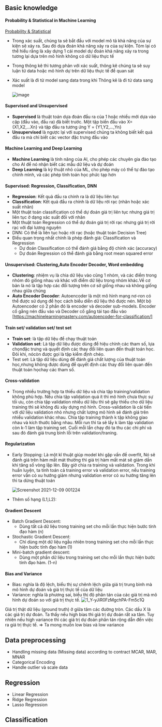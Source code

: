 ## Basic knowledge
#### Probability & Statistical in Machine Learning
[Probability & Statistical](https://towardsdatascience.com/probability-vs-statistics-for-data-science-and-machine-learning-84f00bf67ce1)
- Trong xác suất, chúng ta sẽ bắt đầu với model mô tả khả năng của sự kiện sẽ xảy ra. Sau đó dựa đoán khả năng xảy ra của sự kiện. Tóm lại có thể hiểu rằng là xây dựng 1 cái model dự đoán khả năng xảy ra trong tương lại dựa trên mô hình không có dữ liệu thực tế
- Trong thông kê thì tương phản với xác suất, thông kê chúng ta sẽ suy luận từ data hoặc mô hình dự trên dữ liệu thực tế để quan sát 
- Xác suất là đi từ model sang data trong khi Thông kê là đi từ data sang model 

     ![image](https://user-images.githubusercontent.com/72034584/145321985-4e237c87-27fa-4053-96a1-5d7a079c046c.png)

#### Supervised and Unsupervised
- **Supervised** là thuật toán dựa đoán đầu ra của 1 hoặc nhiều mới dựa vào cặp (đầu vào, đầu ra) đã biết trước. Một tập biến đầu vào X= {X1,X2,...Xn} và tập đầu ra tương ứng Y = {Y1,Y2,...,Yn}
- **Unsupervised** là ngược lại với supervised chúng ta không biết kết quả đầu ra mà chỉ biết các vector đặc trưng đầu vào 
#### Machine Learning and Deep Learning
- **Machine Learning** là tính năng của AI, cho phép các chuyên gia đào tạo cho AI để nó nhận biết các mẫu dữ liệu và dự đoán
- **Deep Learning** là kỷ thuật nhỏ của ML, cho phép máy có thể tự đào tạo chính mình, và các phép tính toán học phức tạp hơn
#### Supervised: Regression, Classification, DNN
- **Regression**: Kết quả đầu ra chính ra là dữ liệu liên tục
- **Classification**: Kết quả đầu ra chính là dữ liệu rời rạc (nhãn hoặc xác suất nhãn)
- Một thuật toán classification có thể dự đoán giá trị liên tục nhưng giá trị liên tục ở dạng xác suất đối với nhãn
- Một thuật toán Regression có thể dự đoán giá trị rời rạc nhưng giá trị rời rạc với đại lương nguyên
- DNN: Có thể là liên tục hoặc rời rạc (hoặc thuật toán Decision Tree)
- Điều quan trọng nhất chính là phép đánh giá: Classification và Regression
  - Dự đoán Classification có thể đánh giá bằng độ chính xác (accuracy)
  - Dự đoán Regression có thể đánh giá bằng root mean squared error
#### Unsupervised: Clustering,Auto Encoder Decoder, Word embedding
- **Clustering**: nhiệm vụ là chia dữ liệu vào cũng 1 nhóm, và các điểm trong nhóm đó giống nhau và khác với điểm dữ liệu trong nhóm khác.Về cơ bản là nó là tập hợp các đối tượng trên cơ sở giống nhau và không giống nhau giữa chúng
- **Auto Encoder Decoder**: Autoencoder là một mô hình mạng nơ-ron có thể được sử dụng để học cách biểu diễn dữ liệu thô được nén. Một bộ Autoencoder có 2 phần đó là encoder và decoder sub-models. Encoder cố gằng nén đầu vào và Decoder cố gắng tái tạo đầu vào [https://machinelearningmastery.com/autoencoder-for-classification/]

#### Train set/ validation set/ test set
- **Train set**: là tập dữ liệu để chạy thuật toán
- **Validation set**: Là tập dữ liệu được dùng để hiệu chỉnh các tham số, lựa chọnđặc trưng và quyết định các thay đổi liên quan đến thuật toán học. Đôi khi, nócòn được gọi là tập kiểm định chéo.
- Test set:  Là tập dữ liệu dùng để đánh giá chất lượng của thuật toán học,nhưng không được dùng để quyết định các thay đổi liên quan đến thuật toán họchay các tham số.

#### Cross-validation
- Trong nhiều trường hợp ta thiếu dữ liệu và chia tập training/validation không phù hợp. Nếu chia tập validation quá ít thì mô hình chưa thực sự tối ưu, còn chia tập validation nhiều dữ liệu thì sẽ gây thiếu cho dữ liệu training thì sẽ không đủ xây dựng mô hình. Cross-validation là cải tiến với dữ liệu validation nhỏ nhưng chất lượng mô hình sẽ đánh giá trên nhiều validation khác nhau. Chia tập training thành k tập không giao nhau và kích thước bằng nhau. Mỗi run thì ta sẽ lấy k làm tập validation còn k-1 làm tập training set. Cuối mỗi lần chạy đó ta thu các chi phí và sau đó đánh giá trung bình lỗi trên validation/traning.

#### Regularization
- Early Stopping: Là một kĩ thuật giúp model khi gặp vấn đề overfit, Nó sẽ đánh giá trên hàm mất mát thường thì giá trị hàm mất mát sẽ giảm dần khi tăng số vòng lặp lên. Bây giờ chia ra training  và validation. Trong khi huấn luyện, ta tính toán cả training error và validation error, nếu training error vẫn có xu hướng giảm nhưng validation error có xu hướng tăng lên thì ta dừng thuật toán

     ![Screenshot 2021-12-09 001224](https://user-images.githubusercontent.com/72034584/145318350-bebddcca-e9de-47d8-ac8e-48ad67311299.png)

- Thêm số hạng (L1,L2): 

#### Gradient Descent
- Batch Gradient Descent:
  - Dùng tất cả dữ liệu trong training set cho mỗi lần thực hiện bước tính
đạo hàm (n)
- Stochastic Gradient Descent:
  - Chỉ dùng một dữ liệu ngẫu nhiên trong training set cho mỗi lần thực hiện
bước tính đạo hàm (1)
- Mini-batch gradient descent:
  - Dùng một phần dữ liệu trong training set cho mỗi lần thực hiện
bước tính đạo hàm. (1-n)

#### Bias and Variance
- Bias: nghĩa là độ lệch, biểu thị sự chênh lệch giữa giá trị trung bình mà mô hình dự đoán và giá trị
thực tế của dữ liệu
- Variance: nghĩa là phương sai, biểu thị độ phân tán của các giá trị mà mô hình dự đoán so với giá
trị thực tế.
      ![1_Y-yJiR0FzMgchPA-Fm5c1Q](https://user-images.githubusercontent.com/72034584/143260447-50f2e59e-892c-415f-8267-56485d1b0d22.jpeg)

Giá trị thật dữ liệu (ground truth) ở giữa tâm các đường tròn. Các dấu X là các giá trị dự đoán. Ta
thấy nếu high bias thì giá trị dự đoán rất xa tâm. Tuy nhiên nếu high variance thì các giá trị dự đoán
phân tán rộng dẫn đến việc ra giá trị thực tế. => Ta mong muốn low bias và low variance
## Data preprocessing
- Handling missing data (Missing data) according to contract MCAR, MAR, MNAR
-  Categorical Encoding
-  Handle outlier và scale data 
## Regression
- Linear Regression
- Ridge Regression
- Lasso Regression
## Classification

